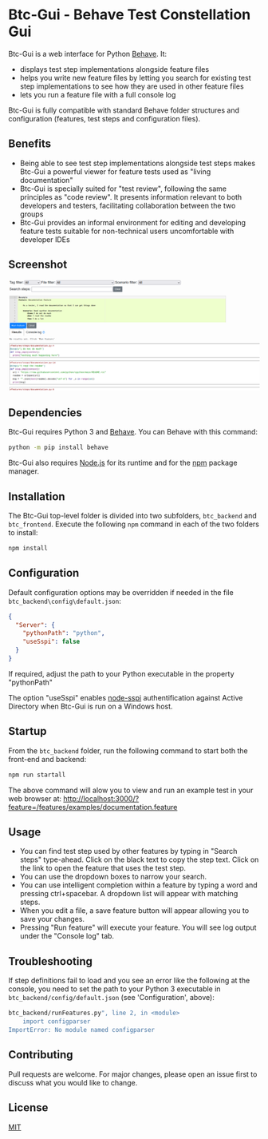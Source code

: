 # Btc-Gui - Behave Test Constellation Gui

Btc-Gui is a web interface for Python [Behave](https://behave.readthedocs.io/en/stable/). It:
  - displays test step implementations alongside feature files
  - helps you write new feature files by letting you search for existing test step implementations to see how they are used in other feature files 
  - lets you run a feature file with a full console log

Btc-Gui is fully compatible with standard Behave folder structures and configuration (features, test steps and configuration files).

## Benefits
  - Being able to see test step implementations alongside test steps makes Btc-Gui a powerful viewer for feature tests used as "living documentation"
  - Btc-Gui is specially suited for "test review", following the same principles as "code review". It presents information relevant to both developers and testers, facilitating collaboration between the two groups
  - Btc-Gui provides an informal environment for editing and developing feature tests suitable for non-technical users uncomfortable with developer IDEs

## Screenshot
![Btc-Gui screenshot](btc.png)

## Dependencies

Btc-Gui requires Python 3 and [Behave](https://behave.readthedocs.io/en/stable/). You can Behave with this command: 

```bash
python -m pip install behave
```

Btc-Gui also requires [Node.js](https://nodejs.org) for its runtime and for the [npm](https://www.npmjs.com/) package manager.

## Installation

The Btc-Gui top-level folder is divided into two subfolders, `btc_backend` and `btc_frontend`. Execute the following `npm` command in each of the two folders to install:

```bash
npm install
```

## Configuration
Default configuration options may be overridden if needed in the file `btc_backend\config\default.json`:
```json
{
  "Server": {
    "pythonPath": "python",
    "useSspi": false
  }
}
```
If required, adjust the path to your Python executable in the property "pythonPath"

The option "useSspi" enables [node-sspi](https://www.npmjs.com/package/node-sspi) authentification against Active Directory when Btc-Gui is run on a Windows host.

## Startup

From the `btc_backend` folder, run the following command to start both the front-end and backend:
```bash
npm run startall
```

The above command will alow you to view and run an example test in your web browser at: <http://localhost:3000/?feature=/features/examples/documentation.feature>

## Usage

- You can find test step used by other features by typing in "Search steps" type-ahead. Click on the black text to copy the step text. Click on the link to open the feature that uses the test step.
- You can use the dropdown boxes to narrow your search.
- You can use intelligent completion within a feature by typing a word and pressing ctrl+spacebar. A dropdown list will appear with matching steps.
- When you edit a file, a save feature button will appear allowing you to save your changes.
- Pressing "Run feature" will execute your feature. You will see log output under the "Console log" tab.

## Troubleshooting
If step definitions fail to load and you see an error like the following at the console, you need to set the path to your Python 3 executable in `btc_backend/config/default.json` (see 'Configuration', above):
```bash
btc_backend/runFeatures.py", line 2, in <module>
    import configparser
ImportError: No module named configparser
```

## Contributing
Pull requests are welcome. For major changes, please open an issue first to discuss what you would like to change.

## License
[MIT](https://choosealicense.com/licenses/mit/)